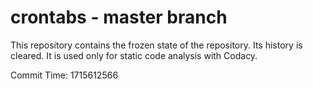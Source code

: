 # crontabs - master branch

This repository contains the frozen state of the repository.
Its history is cleared. It is used only for static code
analysis with Codacy.

Commit Time: 1715612566